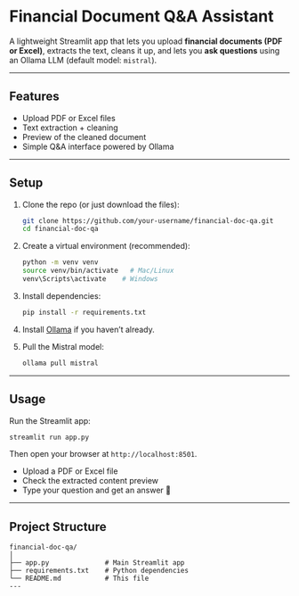 #  Financial Document Q&A Assistant

A lightweight Streamlit app that lets you upload **financial documents (PDF or Excel)**, extracts the text, cleans it up, and lets you **ask questions** using an Ollama LLM (default model: `mistral`).

---

##  Features
- Upload PDF or Excel files
- Text extraction + cleaning 
- Preview of the cleaned document
- Simple Q&A interface powered by Ollama

---

## Setup

1. Clone the repo (or just download the files):

   ```bash
   git clone https://github.com/your-username/financial-doc-qa.git
   cd financial-doc-qa
   ```

2. Create a virtual environment (recommended):

   ```bash
   python -m venv venv
   source venv/bin/activate   # Mac/Linux
   venv\Scripts\activate    # Windows
   ```

3. Install dependencies:

   ```bash
   pip install -r requirements.txt
   ```

4. Install [Ollama](https://ollama.ai/download) if you haven’t already.

5. Pull the Mistral model:

   ```bash
   ollama pull mistral
   ```

---

## Usage

Run the Streamlit app:

```bash
streamlit run app.py
```

Then open your browser at `http://localhost:8501`.

- Upload a PDF or Excel file  
- Check the extracted content preview  
- Type your question and get an answer 🎯  

---

## Project Structure

```
financial-doc-qa/
│
├── app.py              # Main Streamlit app
├── requirements.txt    # Python dependencies
└── README.md           # This file
---



